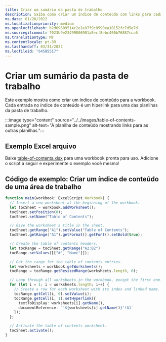 ```yaml
---
title: Criar um sumário da pasta de trabalho
description: Saiba como criar um índice de conteúdo com links para cada planilha.
ms.date: 01/20/2022
ms.localizationpriority: medium
ms.openlocfilehash: b2d69609514c2e1e87f9c0590ea10152fc7d5e7d
ms.sourcegitcommit: 7023b9e23499806901a5ecf8ebc460b76887cca6
ms.translationtype: MT
ms.contentlocale: pt-BR
ms.lasthandoff: 03/31/2022
ms.locfileid: "64585517"
---
```

# <a name="create-a-workbook-table-of-contents"></a>Criar um sumário da pasta de trabalho

Este exemplo mostra como criar um índice de conteúdo para a workbook. Cada entrada no índice de conteúdo é um hiperlink para uma das planilhas da pasta de trabalho.

:::image type="content" source="../../images/table-of-contents-sample.png" alt-text="A planilha de conteúdo mostrando links para as outras planilhas.":::

## <a name="sample-excel-file"></a>Exemplo Excel arquivo

Baixe <a href="table-of-contents.xlsx">table-of-contents.xlsx</a> para uma workbook pronta para uso. Adicione o script a seguir e experimente o exemplo você mesmo!

## <a name="sample-code-create-a-workbook-table-of-contents"></a>Código de exemplo: Criar um índice de conteúdo de uma área de trabalho

```TypeScript
function main(workbook: ExcelScript.Workbook) {
  // Insert a new worksheet at the beginning of the workbook.
  let tocSheet = workbook.addWorksheet();
  tocSheet.setPosition(0);
  tocSheet.setName("Table of Contents");

  // Give the worksheet a title in the sheet.
  tocSheet.getRange("A1").setValue("Table of Contents");
  tocSheet.getRange("A1").getFormat().getFont().setBold(true);

  // Create the table of contents headers.
  let tocRange = tocSheet.getRange("A2:B2")
  tocRange.setValues([["#", "Name"]]);

  // Get the range for the table of contents entries.
  let worksheets = workbook.getWorksheets();
  tocRange = tocRange.getResizedRange(worksheets.length, 0);

  // Loop through all worksheets in the workbook, except the first one.
  for (let i = 1; i < worksheets.length; i++) {
    // Create a row for each worksheet with its index and linked name.
    tocRange.getCell(i, 0).setValue(i);
    tocRange.getCell(i, 1).setHyperlink({
      textToDisplay: worksheets[i].getName(),
      documentReference: `'${worksheets[i].getName()}'!A1`
    });
  };

  // Activate the table of contents worksheet.
  tocSheet.activate();
}
```
